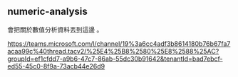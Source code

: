 ## numeric-analysis

會把關於數值分析資料丟到這邊 。


https://teams.microsoft.com/l/channel/19%3a6cc4adf3b8614180b76b67fa7acaa99c%40thread.tacv2/%25E4%25B8%2580%25E8%2588%25AC?groupId=ef1cfdd7-a9b6-47c7-86ab-55dc30b91642&tenantId=bad7ebcf-ed55-45c0-8f9a-73acb44e26d9
